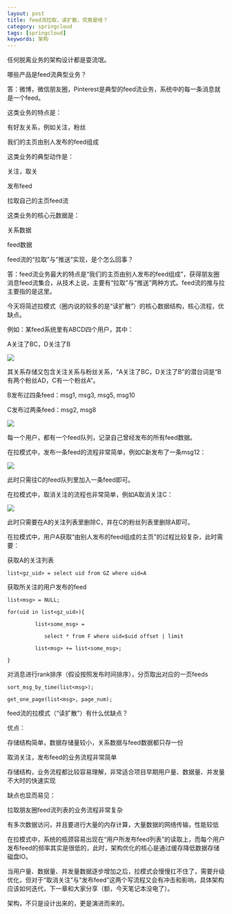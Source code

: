 ```yaml
---
layout: post
title: feed流拉取，读扩散，究竟是啥？
category: springcloud
tags: [springcloud]
keywords: 架构
---
```





任何脱离业务的架构设计都是耍流氓。

 

哪些产品是feed流典型业务？

答：微博，微信朋友圈，Pinterest是典型的feed流业务，系统中的每一条消息就是一个feed。

 

这类业务的特点是：

有好友关系，例如关注，粉丝

我们的主页由别人发布的feed组成

 

这类业务的典型动作是：

关注，取关

发布feed

拉取自己的主页feed流

 

这类业务的核心元数据是：

关系数据

feed数据

 

feed流的“拉取”与“推送”实现，是个怎么回事？

答：feed流业务最大的特点是“我们的主页由别人发布的feed组成”，获得朋友圈消息feed流集合，从技术上说，主要有“拉取”与“推送”两种方式。feed流的推与拉主要指的是这里。

 

今天将简述拉模式（圈内说的较多的是“读扩散”）的核心数据结构，核心流程，优缺点。

 

例如：某feed系统里有ABCD四个用户，其中：

A关注了BC，D关注了B

![](https://ziyekudeng.github.io/assets/images/2019/0202/read-feed/1.webp)

其关系存储又包含关注关系与粉丝关系，“A关注了BC，D关注了B”的潜台词是“B有两个粉丝AD，C有一个粉丝A”。

 

B发布过四条feed：msg1, msg3, msg5, msg10

C发布过两条feed：msg2, msg8

![](https://ziyekudeng.github.io/assets/images/2019/0202/read-feed/2.webp)

每一个用户，都有一个feed队列，记录自己曾经发布的所有feed数据。

 

在拉模式中，发布一条feed的流程非常简单，例如C新发布了一条msg12：

![](https://ziyekudeng.github.io/assets/images/2019/0202/read-feed/3.webp)

此时只需往C的feed队列里加入一条feed即可。



在拉模式中，取消关注的流程也非常简单，例如A取消关注C：

![](https://ziyekudeng.github.io/assets/images/2019/0202/read-feed/4.webp)

此时只需要在A的关注列表里删除C，并在C的粉丝列表里删除A即可。

 

在拉模式中，用户A获取“由别人发布的feed组成的主页”的过程比较复杂，此时需要：

获取A的关注列表

    list<gz_uid> = select uid from GZ where uid=A

获取所关注的用户发布的feed

    list<msg> = NULL;
    
    for(uid in list<gz_uid>){
    
             list<some_msg> = 
    
                select * from F where uid=$uid offset | limit
    
             list<msg> += list<some_msg>;
    
    }

对消息进行rank排序（假设按照发布时间排序），分页取出对应的一页feeds

    sort_msg_by_time(list<msg>);
    
    get_one_page(list<msg>, page_num);

 

feed流的拉模式（“读扩散”）有什么优缺点？

优点：

存储结构简单，数据存储量较小，关系数据与feed数据都只存一份

取消关注，发布feed的业务流程非常简单

存储结构，业务流程都比较容易理解，非常适合项目早期用户量、数据量、并发量不大时的快速实现

 

缺点也显而易见：

拉取朋友圈feed流列表的业务流程非常复杂

有多次数据访问，并且要进行大量的内存计算，大量数据的网络传输，性能较低

 

在拉模式中，系统的瓶颈容易出现在“用户所发布feed列表”的读取上，而每个用户发布feed的频率其实是很低的，此时，架构优化的核心是通过缓存降低数据存储磁盘IO。

 

当用户量、数据量、并发量数据逐步增加之后，拉模式会慢慢扛不住了，需要升级优化，但对于“取消关注”与“发布feed”这两个写流程又会有冲击和影响，具体架构应该如何迭代，下一章和大家分享（额，今天笔记本没电了）。

 

架构，不只是设计出来的，更是演进而来的。



